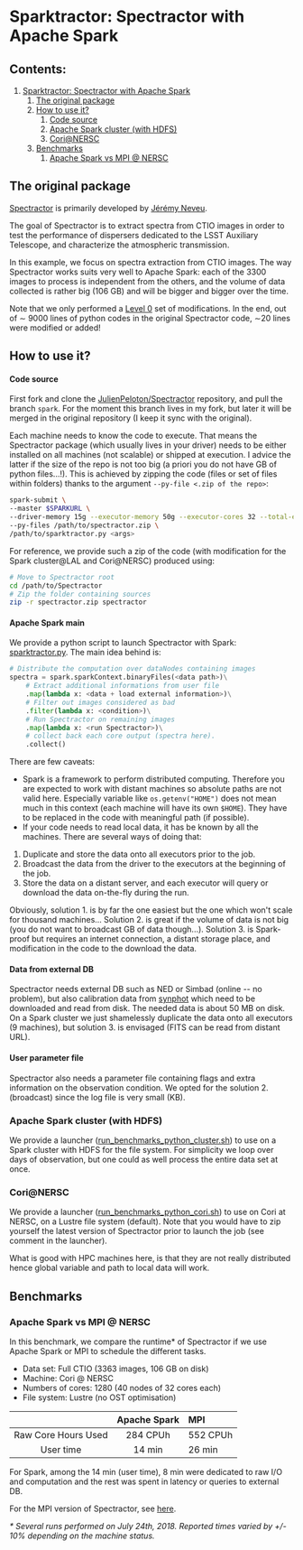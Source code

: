 # Sparktractor: Spectractor with Apache Spark <a name="Sparktractor--Spectractor-with-Apache-Spark"></a>

<!-- toc -->

## Contents:

1. [Sparktractor: Spectractor with Apache Spark](#Sparktractor--Spectractor-with-Apache-Spark)
   1. [The original package](#The-original-package)
   1. [How to use it?](#How-to-use-it?)
      1. [Code source](#Code-source)
      1. [Apache Spark cluster (with HDFS)](#Apache-Spark-cluster--with-HDFS-)
      1. [Cori@NERSC](#Cori@NERSC)
   1. [Benchmarks](#Benchmarks)
      1. [Apache Spark vs MPI @ NERSC](#Apache-Spark-vs-MPI-@-NERSC)

<!-- endtoc -->

## The original package <a name="The-original-package"></a>

[Spectractor](https://github.com/LSSTDESC/Spectractor) is primarily developed by [Jérémy Neveu](https://github.com/jeremyneveu).

The goal of Spectractor is to extract spectra from CTIO images in order to test the performance of dispersers dedicated to the LSST Auxiliary Telescope, and characterize the atmospheric transmission.

In this example, we focus on spectra extraction from CTIO images. The way Spectractor works suits very well to Apache Spark: each of the 3300 images to process is independent from the others, and the volume of data collected is rather big (106 GB) and will be bigger and bigger over the time.

Note that we only performed a [Level 0](https://github.com/astrolabsoftware/spark-lsst) set of modifications. In the end, out of ∼ 9000 lines of python codes in the original Spectractor code, ∼20 lines were modified or added!

## How to use it? <a name="How-to-use-it?"></a>

#### Code source

First fork and clone the [JulienPeloton/Spectractor](https://github.com/JulienPeloton/Spectractor) repository, and pull the branch `spark`. For the moment this branch lives in my fork, but later it will be merged in the original repository (I keep it sync with the original).

Each machine needs to know the code to execute. That means the Spectractor package (which usually lives in your driver) needs to be either installed on all machines (not scalable) or shipped at execution. I advice the latter if the size of the repo is not too big (a priori you do not have GB of python files...!). This is achieved by zipping the code (files or set of files within folders) thanks to the argument `--py-file <.zip of the repo>`:

```bash
spark-submit \
--master $SPARKURL \
--driver-memory 15g --executor-memory 50g --executor-cores 32 --total-executor-cores 1280 \
--py-files /path/to/spectractor.zip \
/path/to/sparktractor.py <args>
```

For reference, we provide such a zip of the code (with modification for the Spark cluster@LAL and Cori@NERSC) produced using:

```bash
# Move to Spectractor root 
cd /path/to/Spectractor
# Zip the folder containing sources
zip -r spectractor.zip spectractor
```

#### Apache Spark main

We provide a python script to launch Spectractor with Spark: [sparktractor.py](https://github.com/astrolabsoftware/spark-lsst/blob/master/Spectractor/sparktractor.py). The main idea behind is:

```python
# Distribute the computation over dataNodes containing images
spectra = spark.sparkContext.binaryFiles(<data path>)\
	# Extract additional informations from user file 
	.map(lambda x: <data + load external information>)\
	# Filter out images considered as bad 
	.filter(lambda x: <condition>)\
	# Run Spectractor on remaining images 
	.map(lambda x: <run Spectractor>)\
	# collect back each core output (spectra here).
	.collect()
```

There are few caveats:

- Spark is a framework to perform distributed computing. Therefore you are expected to work with distant machines so absolute paths are not valid here. Especially variable like `os.getenv("HOME")` does not mean much in this context (each machine will have its own `$HOME`). They have to be replaced in the code with meaningful path (if possible).
- If your code needs to read local data, it has be known by all the machines. There are several ways of doing that:
 1. Duplicate and store the data onto all executors prior to the job.
 2. Broadcast the data from the driver to the executors at the beginning of the job.
 3. Store the data on a distant server, and each executor will query or download the data on-the-fly during the run.

Obviously, solution 1. is by far the one easiest but the one which won't scale for thousand machines... Solution 2. is great if the volume of data is not big (you do not want to broadcast GB of data though...). Solution 3. is Spark-proof but requires an internet connection, a distant storage place, and modification in the code to the download the data.

#### Data from external DB

Spectractor needs external DB such as NED or Simbad (online -- no problem), but also calibration data from [synphot](http://astroconda.readthedocs.io/en/latest/) which need to be downloaded and read from disk. The needed data is about 50 MB on disk. On a Spark cluster we just shamelessly duplicate the data onto all executors (9 machines), but solution 3. is envisaged (FITS can be read from distant URL).

#### User parameter file

Spectractor also needs a parameter file containing flags and extra information on the observation condition. We opted for the solution 2. (broadcast) since the log file is very small (KB).

### Apache Spark cluster (with HDFS) <a name="Apache-Spark-cluster--with-HDFS-"></a>

We provide a launcher ([run_benchmarks_python_cluster.sh](https://github.com/astrolabsoftware/spark-lsst/blob/master/Spectractor/run_benchmarks_python_cluster.sh)) to use on a Spark cluster with HDFS for the file system. For simplicity we loop over days of observation, but one could as well process the entire data set at once.

### Cori@NERSC <a name="Cori@NERSC"></a>

We provide a launcher ([run_benchmarks_python_cori.sh](https://github.com/astrolabsoftware/spark-lsst/blob/master/Spectractor/run_benchmarks_python_cori.sh)) to use on Cori at NERSC, on a Lustre file system (default). Note that you would have to zip yourself the latest version of Spectractor prior to launch the job (see comment in the launcher).

What is good with HPC machines here, is that they are not really distributed hence global variable and path to local data will work.

## Benchmarks <a name="Benchmarks"></a>

### Apache Spark vs MPI @ NERSC <a name="Apache-Spark-vs-MPI-@-NERSC"></a>

In this benchmark, we compare the runtime* of Spectractor if we use Apache Spark or MPI to schedule the different tasks.

- Data set: Full CTIO (3363 images, 106 GB on disk)
- Machine: Cori @ NERSC
- Numbers of cores: 1280 (40 nodes of 32 cores each)
- File system: Lustre (no OST optimisation)

|                     |   Apache Spark  |      MPI      |
|:-------------------:|:---------------:|:--------------|
| Raw Core Hours Used | 284 CPUh        | 552 CPUh      |
| User time           | 14 min          | 26 min        |

For Spark, among the 14 min (user time), 8 min were dedicated to raw I/O and computation and the rest was spent in latency or queries to external DB.

For the MPI version of Spectractor, see [here](https://github.com/astrolabsoftware/spark-lsst/tree/master/Spectractor/mpi).

_* Several runs performed on July 24th, 2018. Reported times varied by +/- 10% depending on the machine status._